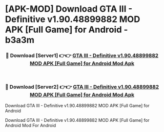 # [APK-MOD] Download GTA III - Definitive v1.90.48899882 MOD APK [Full Game] for Android - b3a3m


<div align="center">
<h3>🔴 Download [Server1] 👉👉 <a href="https://apk-comot.site?title=GTA_III_-_Definitive_v1.90.48899882_MOD_APK_[Full_Game]_for_Android">GTA III - Definitive v1.90.48899882 MOD APK [Full Game] for Android Mod Apk</a></h3><br>
<h3>🔴 Download [Server2] 👉👉 <a href="https://apk-comot.site?title=GTA_III_-_Definitive_v1.90.48899882_MOD_APK_[Full_Game]_for_Android">GTA III - Definitive v1.90.48899882 MOD APK [Full Game] for Android Mod Apk</a></h3>
</div>



Download GTA III - Definitive v1.90.48899882 MOD APK [Full Game] for Android 

Download GTA III - Definitive v1.90.48899882 MOD APK [Full Game] for Android Mod For Android